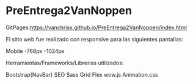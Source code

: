 # PreEntrega2VanNoppen

GitPages:https://vanchrisx.github.io/PreEntrega2VanNoppen/index.html

El sitio web fue realizado con responsive para las siguientes pantallas:

Mobile
-768px
-1024px

Herramientas/Frameworks/Librerias utilizados:

Bootstrap(NavBar)
SEO
Sass
Grid
Flex
wow.js
Animation.css
